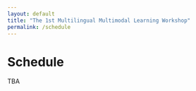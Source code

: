 ```yaml
---
layout: default
title: "The 1st Multilingual Multimodal Learning Workshop"
permalink: /schedule
---
```


# Schedule

TBA